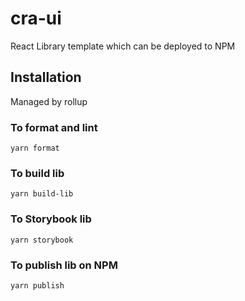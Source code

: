 # cra-ui

React Library template which can be deployed to NPM

## Installation

Managed by rollup

### To format and lint

```
yarn format
```

### To build lib

```
yarn build-lib
```

### To Storybook lib

```
yarn storybook
```

### To publish lib on NPM

```
yarn publish
```
